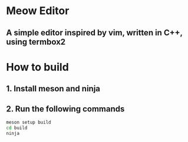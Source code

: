# Meow Editor

## A simple editor inspired by vim, written in C++, using termbox2

# How to build

## 1. Install meson and ninja

## 2. Run the following commands

```bash
meson setup build
cd build
ninja
```


